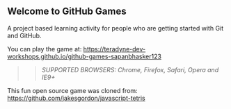 ## Welcome to GitHub Games

A project based learning activity for people who are getting started with Git and GitHub.

You can play the game at:  https://teradyne-dev-workshops.github.io/github-games-sapanbhasker123

>> _*SUPPORTED BROWSERS*: Chrome, Firefox, Safari, Opera and IE9+_

This fun open source game was cloned from: https://github.com/jakesgordon/javascript-tetris
